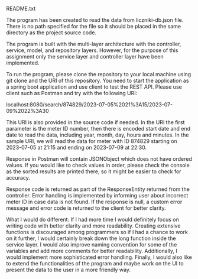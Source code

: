README.txt

The program has been created to read the data from liczniki-db.json file. There is no path specified for the file so it should be placed in the same directory as the project source code. 

The program is built with the multi-layer architecture with the controller, service, model, and repository layers. However, for the purpose of this assignment only the service layer and controller layer have been implemented. 

To run the program, please clone the repository to your local machine using git clone and the URI of this repository. You need to start the application as a spring boot application and use client to test the REST API. Please use client such as Postman and try with the following URI:


localhost:8080/search/874829/2023-07-05%2021%3A15/2023-07-09%2022%3A30


This URI is also provided in the source code if needed. In the URI the first parameter is the meter ID number, then there is encoded start date and end date to read the data, including year, month, day, hours and minutes. In the sample URI, we will read the data for meter with ID 874829 starting on 2023-07-05 at 21:15 and ending on 2023-07-09 at 22:30. 

Response in Postman will contain JSONObject which does not have ordered values. If you would like to check values in order, please check the console as the sorted results are printed there, so it might be easier to check for accuracy. 

Response code is returned as part of the ResponseEntity returned from the controller. Error handling is implemented by informing user about incorrect meter ID in case data is not found. If the response is null, a custom error message and error code is returned to the client for better clarity. 

What I would do different:
If I had more time I would definitely focus on writing code with better clarity and more readability. Creating extensive functions is discouraged among programmers so if I had a chance to work on it further, I would certainly break down the long function inside the service layer. I would also improve naming convention for some of the variables and add more comments for better readability. Additionally, I would implement more sophisticated error handling. 
Finally, I would also like to extend the functionalities of the program and maybe work on the UI to present the data to the user in a more friendly way. 
